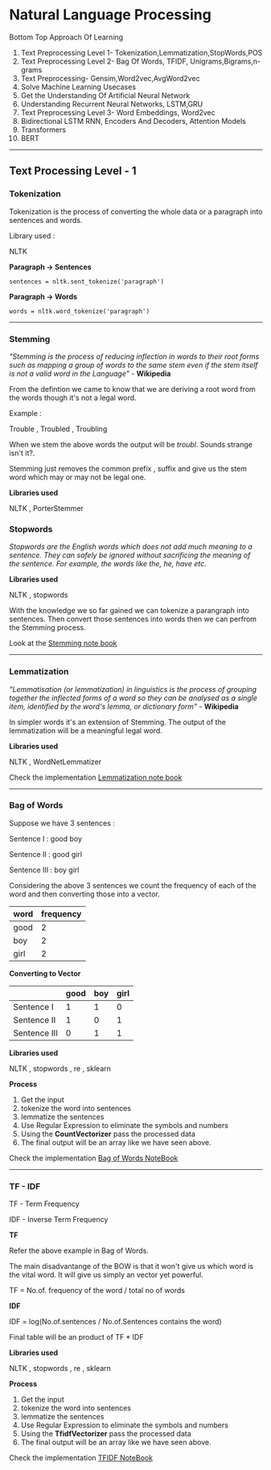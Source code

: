 # Natural Language Processing 
  Bottom Top Approach Of Learning
  1. Text Preprocessing Level 1- Tokenization,Lemmatization,StopWords,POS
  2. Text Preprocessing Level 2- Bag Of  Words, TFIDF, Unigrams,Bigrams,n-grams
  3. Text Preprocessing- Gensim,Word2vec,AvgWord2vec
  4. Solve Machine Learning Usecases
  5. Get the Understanding Of Artificial Neural Network
  6. Understanding Recurrent Neural Networks, LSTM,GRU
  7. Text Preprocessing Level 3- Word Embeddings, Word2vec
  8. Bidirectional LSTM RNN, Encoders And Decoders, Attention Models
  9. Transformers 
  10. BERT 
  ***
  
 ## Text Processing Level - 1 
 
 ### Tokenization
   Tokenization is the process of converting the whole data or a paragraph into sentences and words.
  
   Library used :
   
   NLTK 
   
   **Paragraph -> Sentences**
   
    sentences = nltk.sent_tokenize('paragraph')
    
   **Paragraph -> Words**
   
    words = nltk.word_tokenize('paragraph')
 ***
    
 ### Stemming
  *"Stemming is the process of reducing inflection in words to their root forms such as mapping a group of words to the same stem even if the stem itself is not a valid word in the Language"* - **Wikipedia**
  
  From the defintion we came to know that we are deriving a root word from the words though it's not a legal word.
  
  Example :
  
  Trouble , Troubled , Troubling 

  When we stem the above words the output will be *troubl*. Sounds strange isn't it?.
  
  Stemming just removes the common prefix , suffix and give us the stem word which may or  may not be legal one. 
  
  **Libraries used**
  
  NLTK , PorterStemmer
  
  ### Stopwords
  
   *Stopwords are the English words which does not add much meaning to a sentence. They can safely be ignored without sacrificing the meaning of the sentence. For example, the words like the, he, have etc.*
    
  **Libraries used**
  
  NLTK , stopwords
  
  With the knowledge we so far gained we can tokenize a parangraph into sentences. Then convert those sentences into words then we can perfrom the Stemming process.
  
  Look at the [Stemming note book](https://github.com/AlbusDracoSam/NLP/blob/main/Stemming_.ipynb)
  
  ***
  
  ### Lemmatization
  
  *"Lemmatisation (or lemmatization) in linguistics is the process of grouping together the inflected forms of a word so they can be analysed as a single item, identified by the word's lemma, or dictionary form"* - **Wikipedia**
  
  In simpler words it's an extension of Stemming. The output of the lemmatization will be a meaningful legal word.
  
  **Libraries used**
  
  NLTK , WordNetLemmatizer
  
  Check the implementation [Lemmatization note book](https://github.com/AlbusDracoSam/NLP/blob/main/Lemmatization.ipynb)
  
 ***

### Bag of Words

  Suppose we have 3 sentences :
  
  Sentence I   :  good boy
  
  Sentence II  : good girl
  
  Sentence III : boy girl
  
  Considering the above 3 sentences we count the frequency of each of the word and then converting those into a vector.
  

| word       |   frequency  |                        
| ------------- | ------------- |                    
| good      | 2 |                    
| boy       | 2 |                                   
| girl      | 2 |     

**Converting to Vector**
 

|     | good | boy | girl |
| --- | ---- | --- | ---- | 
| Sentence I | 1 | 1 | 0 |
| Sentence II | 1 | 0 | 1 |
| Sentence III | 0 | 1 | 1 |

**Libraries used**

  NLTK , stopwords , re , sklearn
  
 **Process**
 1. Get the input
 2. tokenize the word into sentences
 3. lemmatize the sentences 
 4. Use Regular Expression to eliminate the symbols and numbers
 5. Using the **CountVectorizer** pass the processed data
 6. The final output will be an array like we have seen above.

Check the implementation [Bag of Words NoteBook](https://github.com/AlbusDracoSam/NLP/blob/main/Bag_of_Words.ipynb)

***

### TF - IDF

TF - Term Frequency

IDF - Inverse Term Frequency

**TF**

Refer the above example in Bag of Words.

The main disadvantange of the BOW is that it won't give us which word is the vital word. It will give us simply an vector yet powerful.

TF = No.of. frequency of the word / total no of words

**IDF**

IDF = log(No.of.sentences / No.of.Sentences contains the word)

Final table will be an product of TF * IDF

**Libraries used**

  NLTK , stopwords , re , sklearn
  
 **Process**
 1. Get the input
 2. tokenize the word into sentences
 3. lemmatize the sentences 
 4. Use Regular Expression to eliminate the symbols and numbers
 5. Using the **TfidfVectorizer** pass the processed data
 6. The final output will be an array like we have seen above.
 
 Check the implementation [TFIDF NoteBook](https://github.com/AlbusDracoSam/NLP/blob/main/TF_IDF.ipynb)





  

  
  
  
